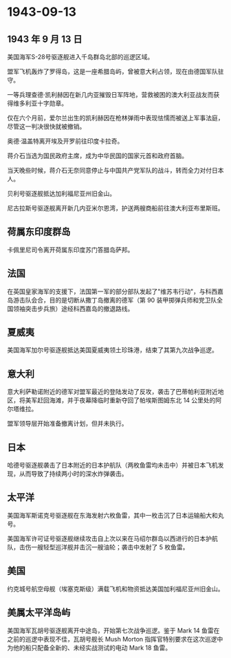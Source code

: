 # 1943-09-13

## 1943 年 9 月 13 日

美国海军S-28号驱逐舰进入千岛群岛北部的巡逻区域。

盟军飞机轰炸了罗得岛，这是一座希腊岛屿，曾被意大利占领，现在由德国军队驻守。

一等兵理查德·凯利赫因在新几内亚摧毁日军阵地，营救被困的澳大利亚战友而获得维多利亚十字勋章。

仅在六个月前，爱尔兰出生的凯利赫因在枪林弹雨中表现怯懦而被送上军事法庭，尽管这一判决很快就被撤销。

奥德·温盖特离开埃及开罗前往印度卡拉奇。

蒋介石当选为国民政府主席，成为中华民国的国家元首和政府首脑。

当天晚些时候，蒋介石无奈同意停止与中国共产党军队的战斗，转而全力对付日本人。

贝利号驱逐舰抵达加利福尼亚州旧金山。

尼古拉斯号驱逐舰离开新几内亚米尔恩湾，护送两艘商船前往澳大利亚布里斯班。

## 荷属东印度群岛

卡佩里尼司令离开荷属东印度苏门答腊岛萨邦。

## 法国

在英国皇家海军的支援下，法国第一军的部分部队发起了"维苏韦行动"，与科西嘉岛游击队会合，目的是切断从撒丁岛撤离的德军（第
90 装甲掷弹兵师和党卫队全国领袖突击步兵旅）途经科西嘉岛的撤退路线。

## 夏威夷

美国海军加尔号驱逐舰抵达美国夏威夷领土珍珠港，结束了其第九次战争巡逻。

## 意大利

意大利萨勒诺附近的德军对盟军最近的登陆发动了反攻，袭击了巴蒂帕利亚附近地区，将美军赶回海滩，并于夜幕降临时重新夺回了帕埃斯图姆东北
14 公里处的阿尔塔维拉。

盟军领导层开始准备撤离计划，但并未执行。

## 日本

哈德号驱逐舰袭击了日本附近的日本护航队（两枚鱼雷均未击中）并被日本飞机发现，从而导致了持续两小时的深水炸弹袭击。

## 太平洋

美国海军斯诺克号驱逐舰在东海发射六枚鱼雷，其中一枚击沉了日本运输船大和丸号。

美国海军许可证号驱逐舰继续攻击自上次以来在马绍尔群岛以西进行的日本护航队，击伤一艘轻型巡洋舰并击沉一艘油轮；袭击中发射了
5 枚鱼雷。

## 美国

约克城号航空母舰（埃塞克斯级）满载飞机和物资抵达美国加利福尼亚州旧金山。

## 美属太平洋岛屿

美国海军瓦胡号驱逐舰离开中途岛，开始第七次战争巡逻。鉴于 Mark 14
鱼雷在之前的巡逻中表现不佳，瓦胡号舰长 Mush Morton
指挥官特别要求在这次巡逻中为他的船只配备全新的、未经实战测试的电动 Mark
18 鱼雷。

